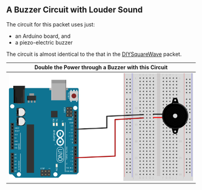 ## A Buzzer Circuit with Louder Sound ##

The circuit for this packet uses just:

* an Arduino board, and
* a piezo-electric buzzer

The circuit is almost identical to the that in the [DIYSquareWave](../4a-DIYSquareWave/circuit.html) packet.

| Double the Power through a Buzzer with this Circuit |
|:---------------------------------------------------:|
| ![](images/doublebuzzer_bb.svg.png)                 |
